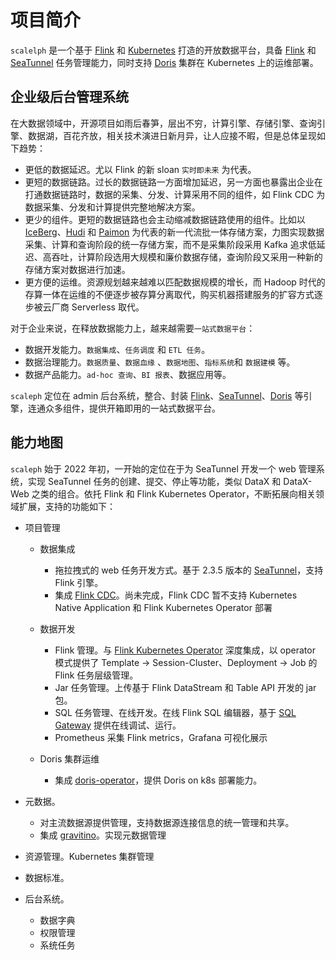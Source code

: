 # 项目简介

`scalelph` 是一个基于 [Flink](https://flink.apache.org/) 和 [Kubernetes](https://kubernetes.io/) 打造的开放数据平台，具备 [Flink](https://flink.apache.org/) 和 [SeaTunnel](https://seatunnel.apache.org/) 任务管理能力，同时支持 [Doris](https://doris.apache.org/) 集群在 Kubernetes 上的运维部署。

## 企业级后台管理系统

在大数据领域中，开源项目如雨后春笋，层出不穷，计算引擎、存储引擎、查询引擎、数据湖，百花齐放，相关技术演进日新月异，让人应接不暇，但是总体呈现如下趋势：

- 更低的数据延迟。尤以 Flink 的新 sloan `实时即未来` 为代表。
- 更短的数据链路。过长的数据链路一方面增加延迟，另一方面也暴露出企业在打通数据链路时，数据的采集、分发、计算采用不同的组件，如 Flink CDC 为数据采集、分发和计算提供完整地解决方案。
- 更少的组件。更短的数据链路也会主动缩减数据链路使用的组件。比如以 [IceBerg](https://iceberg.apache.org/)、[Hudi](https://hudi.apache.org/) 和 [Paimon](https://paimon.apache.org/) 为代表的新一代流批一体存储方案，力图实现数据采集、计算和查询阶段的统一存储方案，而不是采集阶段采用 Kafka 追求低延迟、高吞吐，计算阶段选用大规模和廉价数据存储，查询阶段又采用一种新的存储方案对数据进行加速。
- 更方便的运维。资源规划越来越难以匹配数据规模的增长，而 Hadoop 时代的存算一体在运维的不便逐步被存算分离取代，购买机器搭建服务的扩容方式逐步被云厂商 Serverless 取代。

对于企业来说，在释放数据能力上，越来越需要`一站式数据平台`：

- 数据开发能力。`数据集成`、`任务调度` 和 `ETL 任务`。
- 数据治理能力。`数据质量`、`数据血缘` 、`数据地图`、`指标系统`和 `数据建模` 等。
- 数据产品能力。`ad-hoc 查询`、`BI 报表`、数据应用等。

`scaleph` 定位在 admin 后台系统，整合、封装 [Flink](https://flink.apache.org/)、[SeaTunnel](https://seatunnel.apache.org/)、[Doris](https://doris.apache.org/) 等引擎，连通众多组件，提供开箱即用的一站式数据平台。

## 能力地图

`scaleph` 始于 2022 年初，一开始的定位在于为 SeaTunnel 开发一个 web 管理系统，实现 SeaTunnel 任务的创建、提交、停止等功能，类似 DataX 和 DataX-Web 之类的组合。依托 Flink 和 Flink Kubernetes Operator，不断拓展向相关领域扩展，支持的功能如下：

- 项目管理

  - 数据集成

    - 拖拉拽式的 web 任务开发方式。基于 2.3.5 版本的 [SeaTunnel](https://seatunnel.apache.org/)，支持 Flink 引擎。
    - 集成 [Flink CDC](https://nightlies.apache.org/flink/flink-cdc-docs-stable/)。尚未完成，Flink CDC 暂不支持 Kubernetes Native Application 和 Flink Kubernetes Operator 部署
  - 数据开发
    - Flink 管理。与 [Flink Kubernetes Operator](https://nightlies.apache.org/flink/flink-kubernetes-operator-docs-stable/) 深度集成，以 operator 模式提供了 Template -> Session-Cluster、Deployment -> Job 的 Flink 任务层级管理。 
    - Jar 任务管理。上传基于 Flink DataStream  和 Table API 开发的 jar 包。
    - SQL 任务管理、在线开发。在线 Flink SQL 编辑器，基于 [SQL Gateway](https://nightlies.apache.org/flink/flink-docs-release-1.18/docs/dev/table/sql-gateway/overview/) 提供在线调试、运行。
    - Prometheus 采集 Flink metrics，Grafana 可视化展示
  - Doris 集群运维
    - 集成 [doris-operator](https://github.com/selectdb/doris-operator)，提供 Doris on k8s 部署能力。
- 元数据。
  - 对主流数据源提供管理，支持数据源连接信息的统一管理和共享。
  - 集成 [gravitino](https://github.com/datastrato/gravitino)。实现元数据管理
- 资源管理。Kubernetes 集群管理
- 数据标准。
- 后台系统。
  - 数据字典
  - 权限管理
  - 系统任务
